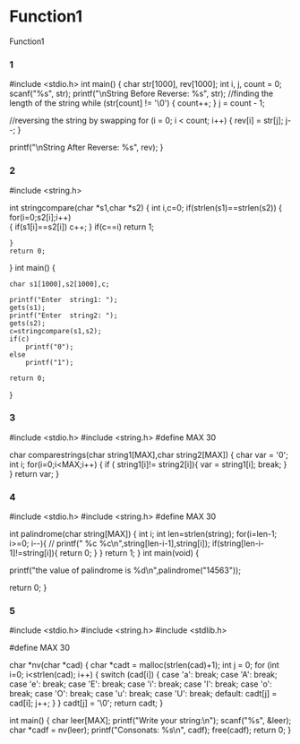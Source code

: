 # Function1
Function1
### 1

#include <stdio.h>
int main()
{
  char str[1000], rev[1000];
  int i, j, count = 0;
  scanf("%s", str);
  printf("\nString Before Reverse: %s", str);
  //finding the length of the string
  while (str[count] != '\0')
  {
    count++;
  }
  j = count - 1;

  //reversing the string by swapping
  for (i = 0; i < count; i++)
  {
    rev[i] = str[j];
    j--;
  }

  printf("\nString After Reverse: %s", rev);
}

### 2

#include <string.h>
 
int stringcompare(char *s1,char *s2)
{
	int i,c=0;
	if(strlen(s1)==strlen(s2))
    {
    	for(i=0;s2[i];i++)  
        {
        	if(s1[i]==s2[i])
        	 c++;
 	    }
 	    if(c==i)
          return 1;
          
    }
    return 0;
     
 	
}
int main()
{
 
    char s1[1000],s2[1000],c;  
 
    printf("Enter  string1: ");
    gets(s1);
    printf("Enter  string2: ");
    gets(s2);
    c=stringcompare(s1,s2);
    if(c)
        printf("0");
    else
        printf("1");
    
	return 0;
    
}

### 3

#include <stdio.h>
#include <string.h>
#define MAX 30

char comparestrings(char string1[MAX],char string2[MAX])
{
  char var = '0';
  int i;
  for(i=0;i<MAX;i++)
  {
    if ( string1[i]!= string2[i]){
      var = string1[i];
      break;
    }
  }
  return var;
}

### 4

#include <stdio.h>
#include <string.h>
#define MAX 30

int palindrome(char string[MAX])
{
  int i;
  int len=strlen(string);
  for(i=len-1; i>=0; i--){
//    printf(" %c %c\n",string[len-i-1],string[i]);
    if(string[len-i-1]!=string[i]){
      return 0;
    }
  }
  return 1;
}
int main(void) {
  
  printf("the value of palindrome is %d\n",palindrome("14563"));

  return 0;
}

### 5

#include <stdio.h>
#include <string.h>
#include <stdlib.h>

#define MAX 30

char *nv(char *cad) {
    char *cadt = malloc(strlen(cad)+1);
    int j = 0;
        for (int i=0; i<strlen(cad); i++) {
            switch (cad[i]) {
                case 'a': break;
                case 'A': break;
                case 'e': break;
                case 'E': break;
                case 'i': break;
                case 'I': break;
                case 'o': break;
                case 'O': break;
                case 'u': break;
                case 'U': break;
                default:
                cadt[j] = cad[i];
                j++;
            }
        }
    cadt[j] = '\0';
    return cadt;
}

int main() {
    char leer[MAX];
    printf("Write your string:\n");
    scanf("%s", &leer);
    char *cadf = nv(leer);
    printf("Consonats: %s\n", cadf);
    free(cadf);
    return 0;
}
